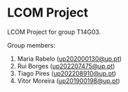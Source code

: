 # LCOM Project

LCOM Project for group T14G03.

Group members:

1. Maria Rabelo (up202000130@up.pt)
2. Rui Borges (up202207475@up.pt)
3. Tiago Pires (up202208910@up.pt)
4. Vitor Moreira (up201900198@up.pt)
